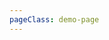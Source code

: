 ```yaml
---
pageClass: demo-page
---
```


<Demo :group="group" :code="code" />

<script>
import group from '../src/interactive'
import code from '../src/interactive.js.json'

export default {
    data: () => ({group, code})
}
</script>
